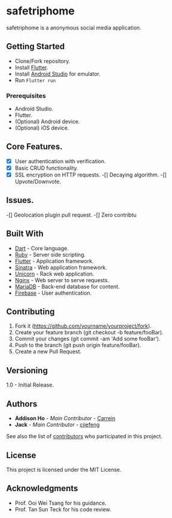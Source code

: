 # safetriphome

safetriphome is a anonymous social media application.

## Getting Started

* Clone/Fork repository.
* Install [Flutter](https://flutter.io/get-started/install/).
* Install [Android Studio](https://developer.android.com/studio/) for emulator.
* Run `Flutter run`

### Prerequisites

* Android Studio.
* Flutter.
* (Optional) Android device.
* (Optional) iOS device.

## Core Features.

-[x] User authentication with verification.
-[x] Basic CRUD functionality.
-[x] SSL encryption on HTTP requests.
-[] Decaying algorithm.
-[] Upvote/Downvote.

## Issues.

-[] Geolocation plugin pull request.
-[] Zero contribtu

## Built With

* [Dart](https://www.dartlang.org/) - Core language.
* [Ruby](https://www.ruby-lang.org/en/) - Server side scripting.
* [Flutter](https://flutter.io/) - Application framework.
* [Sinatra](http://sinatrarb.com/) - Web application framework.
* [Unicorn](https://bogomips.org/unicorn/) - Rack web application.
* [Nginx](https://www.nginx.com/) - Web server to serve requests.
* [MariaDB](https://mariadb.org/) - Back-end database for content.
* [Firebase](https://firebase.google.com/) - User authentication.

## Contributing

1. Fork it (https://github.com/yourname/yourproject/fork).
2. Create your feature branch (git checkout -b feature/fooBar).
3. Commit your changes (git commit -am 'Add some fooBar').
4. Push to the branch (git push origin feature/fooBar).
5. Create a new Pull Request.

## Versioning

1.0 - Initial Release.

## Authors

* **Addison Ho** - *Main Contributor* - [Carrein](https://github.com/carrein)
* **Jack** - *Main Contributor* - [cjiefeng](https://github.com/cjiefeng)

See also the list of [contributors](https://github.com/your/project/contributors) who participated in this project.

## License

This project is licensed under the MIT License.

## Acknowledgments

* Prof. Ooi Wei Tsang for his guidance.
* Prof. Tan Sun Teck for his code review.
